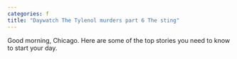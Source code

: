 ```yaml
---
categories: f
title: "Daywatch The Tylenol murders part 6 The sting"
---
```

Good morning, Chicago. Here are some of the top stories you need to know to start your day.